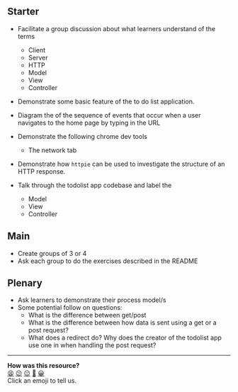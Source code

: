 ## Starter

* Facilitate a group discussion about what learners understand of the terms

  - Client
  - Server
  - HTTP
  - Model
  - View
  - Controller


* Demonstrate some basic feature of the to do list application.
* Diagram the of the sequence of events that occur when a user navigates to the home page by typing in the URL
* Demonstrate the following chrome dev tools
  - The network tab
* Demonstrate how `httpie` can be used to investigate the structure of an HTTP response.
* Talk through the todolist app codebase and label the
  - Model
  - View
  - Controller

## Main

* Create groups of 3 or 4
* Ask each group to do the exercises described in the README

## Plenary

* Ask learners to demonstrate their process model/s
* Some potential follow on questions:
  - What is the difference between get/post
  - What is the difference between how data is sent
using a get or a post request?
  - What does a redirect do? Why does the creator of the todolist app use one in when handling the post request?

<!-- BEGIN GENERATED SECTION DO NOT EDIT -->

---

**How was this resource?**  
[😫](https://airtable.com/shrUJ3t7KLMqVRFKR?prefill_Repository=skills-workshops&prefill_File=week-3/process_modelling_mvc/COACH_INSTRUCTIONS.md&prefill_Sentiment=😫) [😕](https://airtable.com/shrUJ3t7KLMqVRFKR?prefill_Repository=skills-workshops&prefill_File=week-3/process_modelling_mvc/COACH_INSTRUCTIONS.md&prefill_Sentiment=😕) [😐](https://airtable.com/shrUJ3t7KLMqVRFKR?prefill_Repository=skills-workshops&prefill_File=week-3/process_modelling_mvc/COACH_INSTRUCTIONS.md&prefill_Sentiment=😐) [🙂](https://airtable.com/shrUJ3t7KLMqVRFKR?prefill_Repository=skills-workshops&prefill_File=week-3/process_modelling_mvc/COACH_INSTRUCTIONS.md&prefill_Sentiment=🙂) [😀](https://airtable.com/shrUJ3t7KLMqVRFKR?prefill_Repository=skills-workshops&prefill_File=week-3/process_modelling_mvc/COACH_INSTRUCTIONS.md&prefill_Sentiment=😀)  
Click an emoji to tell us.

<!-- END GENERATED SECTION DO NOT EDIT -->
